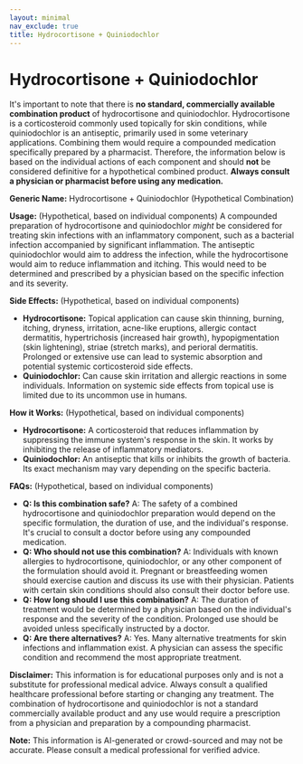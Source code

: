 ```yaml
---
layout: minimal
nav_exclude: true
title: Hydrocortisone + Quiniodochlor
---
```


# Hydrocortisone + Quiniodochlor

It's important to note that there is **no standard, commercially available combination product** of hydrocortisone and quiniodochlor.  Hydrocortisone is a corticosteroid commonly used topically for skin conditions, while quiniodochlor is an antiseptic, primarily used in some veterinary applications.  Combining them would require a compounded medication specifically prepared by a pharmacist.  Therefore, the information below is based on the individual actions of each component and should **not** be considered definitive for a hypothetical combined product.  **Always consult a physician or pharmacist before using any medication.**


**Generic Name:** Hydrocortisone + Quiniodochlor (Hypothetical Combination)

**Usage:** (Hypothetical, based on individual components)  A compounded preparation of hydrocortisone and quiniodochlor *might* be considered for treating skin infections with an inflammatory component, such as a bacterial infection accompanied by significant inflammation. The antiseptic quiniodochlor would aim to address the infection, while the hydrocortisone would aim to reduce inflammation and itching.  This would need to be determined and prescribed by a physician based on the specific infection and its severity.

**Side Effects:** (Hypothetical, based on individual components)

* **Hydrocortisone:**  Topical application can cause skin thinning, burning, itching, dryness, irritation, acne-like eruptions, allergic contact dermatitis, hypertrichosis (increased hair growth), hypopigmentation (skin lightening), striae (stretch marks), and perioral dermatitis.  Prolonged or extensive use can lead to systemic absorption and potential systemic corticosteroid side effects.
* **Quiniodochlor:**  Can cause skin irritation and allergic reactions in some individuals.  Information on systemic side effects from topical use is limited due to its uncommon use in humans.

**How it Works:** (Hypothetical, based on individual components)

* **Hydrocortisone:**  A corticosteroid that reduces inflammation by suppressing the immune system's response in the skin. It works by inhibiting the release of inflammatory mediators.
* **Quiniodochlor:**  An antiseptic that kills or inhibits the growth of bacteria.  Its exact mechanism may vary depending on the specific bacteria.

**FAQs:** (Hypothetical, based on individual components)

* **Q: Is this combination safe?** A:  The safety of a combined hydrocortisone and quiniodochlor preparation would depend on the specific formulation, the duration of use, and the individual's response.  It's crucial to consult a doctor before using any compounded medication.
* **Q: Who should not use this combination?** A:  Individuals with known allergies to hydrocortisone, quiniodochlor, or any other component of the formulation should avoid it.  Pregnant or breastfeeding women should exercise caution and discuss its use with their physician.  Patients with certain skin conditions should also consult their doctor before use.
* **Q: How long should I use this combination?** A: The duration of treatment would be determined by a physician based on the individual's response and the severity of the condition.  Prolonged use should be avoided unless specifically instructed by a doctor.
* **Q: Are there alternatives?** A:  Yes.  Many alternative treatments for skin infections and inflammation exist.  A physician can assess the specific condition and recommend the most appropriate treatment.


**Disclaimer:** This information is for educational purposes only and is not a substitute for professional medical advice.  Always consult a qualified healthcare professional before starting or changing any treatment. The combination of hydrocortisone and quiniodochlor is not a standard commercially available product and any use would require a prescription from a physician and preparation by a compounding pharmacist.


**Note:** This information is AI-generated or crowd-sourced and may not be accurate. Please consult a medical professional for verified advice.